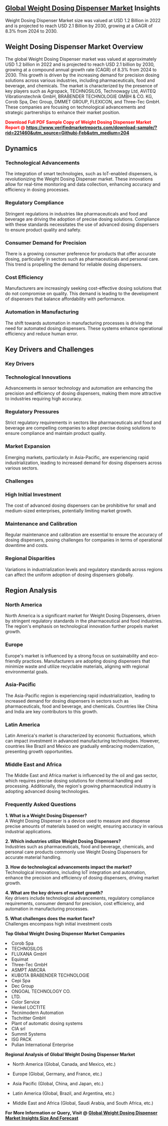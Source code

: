 <h2><a href="https://www.verifiedmarketreports.com/download-sample/?rid=221460&amp;utm_source=Githubj&amp;utm_medium=204" target="_blank">Global Weight Dosing Dispenser Market</a> Insights</h2><p>Weight Dosing Dispenser Market size was valued at USD 1.2 Billion in 2022 and is projected to reach USD 2.1 Billion by 2030, growing at a CAGR of 8.3% from 2024 to 2030.</p><p> <h2>Weight Dosing Dispenser Market Overview</h2> <p>The global Weight Dosing Dispenser market was valued at approximately USD 1.2 billion in 2022 and is projected to reach USD 2.1 billion by 2030, growing at a compound annual growth rate (CAGR) of 8.3% from 2024 to 2030. This growth is driven by the increasing demand for precision dosing solutions across various industries, including pharmaceuticals, food and beverage, and chemicals. The market is characterized by the presence of key players such as Agropack, TECHNOSILOS, Technowagy Ltd, AViTEQ Vibrationstechnik GmbH, BRABENDER TECHNOLOGIE GMBH & CO. KG, Corob Spa, Dec Group, DMMET GROUP, FLEXICON, and Three-Tec GmbH. These companies are focusing on technological advancements and strategic partnerships to enhance their market position. </p> <p><strong><p><span class=""><span style="color: #ff0000;"><strong>Download Full PDF Sample Copy of Weight Dosing Dispenser Market Report</strong> @ </span><a href="https://www.verifiedmarketreports.com/download-sample/?rid=221460&amp;utm_source=Githubj-Feb&amp;utm_medium=204" target="_blank">https://www.verifiedmarketreports.com/download-sample/?rid=221460&amp;utm_source=Githubj-Feb&amp;utm_medium=204</a></span></p></strong></p> <h2>Dynamics</h2> <h3>Technological Advancements</h3> <p>The integration of smart technologies, such as IoT-enabled dispensers, is revolutionizing the Weight Dosing Dispenser market. These innovations allow for real-time monitoring and data collection, enhancing accuracy and efficiency in dosing processes. </p> <h3>Regulatory Compliance</h3> <p>Stringent regulations in industries like pharmaceuticals and food and beverage are driving the adoption of precise dosing solutions. Compliance with these standards necessitates the use of advanced dosing dispensers to ensure product quality and safety. </p> <h3>Consumer Demand for Precision</h3> <p>There is a growing consumer preference for products that offer accurate dosing, particularly in sectors such as pharmaceuticals and personal care. This trend is propelling the demand for reliable dosing dispensers. </p> <h3>Cost Efficiency</h3> <p>Manufacturers are increasingly seeking cost-effective dosing solutions that do not compromise on quality. This demand is leading to the development of dispensers that balance affordability with performance. </p> <h3>Automation in Manufacturing</h3> <p>The shift towards automation in manufacturing processes is driving the need for automated dosing dispensers. These systems enhance operational efficiency and reduce human error. </p> <h2>Key Drivers and Challenges</h2> <h3>Key Drivers</h3> <h3>Technological Innovations</h3> <p>Advancements in sensor technology and automation are enhancing the precision and efficiency of dosing dispensers, making them more attractive to industries requiring high accuracy. </p> <h3>Regulatory Pressures</h3> <p>Strict regulatory requirements in sectors like pharmaceuticals and food and beverage are compelling companies to adopt precise dosing solutions to ensure compliance and maintain product quality. </p> <h3>Market Expansion</h3> <p>Emerging markets, particularly in Asia-Pacific, are experiencing rapid industrialization, leading to increased demand for dosing dispensers across various sectors. </p> <h3>Challenges</h3> <h3>High Initial Investment</h3> <p>The cost of advanced dosing dispensers can be prohibitive for small and medium-sized enterprises, potentially limiting market growth. </p> <h3>Maintenance and Calibration</h3> <p>Regular maintenance and calibration are essential to ensure the accuracy of dosing dispensers, posing challenges for companies in terms of operational downtime and costs. </p> <h3>Regional Disparities</h3> <p>Variations in industrialization levels and regulatory standards across regions can affect the uniform adoption of dosing dispensers globally. </p> <h2>Region Analysis</h2> <h3>North America</h3> <p>North America is a significant market for Weight Dosing Dispensers, driven by stringent regulatory standards in the pharmaceutical and food industries. The region's emphasis on technological innovation further propels market growth. </p> <h3>Europe</h3> <p>Europe's market is influenced by a strong focus on sustainability and eco-friendly practices. Manufacturers are adopting dosing dispensers that minimize waste and utilize recyclable materials, aligning with regional environmental goals. </p> <h3>Asia-Pacific</h3> <p>The Asia-Pacific region is experiencing rapid industrialization, leading to increased demand for dosing dispensers in sectors such as pharmaceuticals, food and beverage, and chemicals. Countries like China and India are key contributors to this growth. </p> <h3>Latin America</h3> <p>Latin America's market is characterized by economic fluctuations, which can impact investment in advanced manufacturing technologies. However, countries like Brazil and Mexico are gradually embracing modernization, presenting growth opportunities. </p> <h3>Middle East and Africa</h3> <p>The Middle East and Africa market is influenced by the oil and gas sector, which requires precise dosing solutions for chemical handling and processing. Additionally, the region's growing pharmaceutical industry is adopting advanced dosing technologies. </p> <h3>Frequently Asked Questions</h3> <p><strong>1. What is a Weight Dosing Dispenser?</strong><br> A Weight Dosing Dispenser is a device used to measure and dispense precise amounts of materials based on weight, ensuring accuracy in various industrial applications. </p> <p><strong>2. Which industries utilize Weight Dosing Dispensers?</strong><br> Industries such as pharmaceuticals, food and beverage, chemicals, and personal care products commonly use Weight Dosing Dispensers for accurate material handling. </p> <p><strong>3. How do technological advancements impact the market?</strong><br> Technological innovations, including IoT integration and automation, enhance the precision and efficiency of dosing dispensers, driving market growth. </p> <p><strong>4. What are the key drivers of market growth?</strong><br> Key drivers include technological advancements, regulatory compliance requirements, consumer demand for precision, cost efficiency, and automation in manufacturing processes. </p> <p><strong>5. What challenges does the market face?</strong><br> Challenges encompass high initial investment costs</p><p><strong>Top Global Weight Dosing Dispenser Market Companies</strong></p><div data-test-id=""><p><li>Corob Spa</li><li> TECHNOSILOS</li><li> FLUXANA GmbH</li><li> Equimat</li><li> Three-Tec GmbH</li><li> ASMPT AMICRA</li><li> KUBOTA BRABENDER TECHNOLOGIE</li><li> Cepi Spa</li><li> Dec Group</li><li> ONGOAL TECHNOLOGY CO.</li><li> LTD.</li><li> Color Service</li><li> Henkel LOCTITE</li><li> Tecnimodern Automation</li><li> Tschritter GmbH</li><li> Plant of automatic dosing systems</li><li> CIA srl</li><li> Summit Systems</li><li> ISG PACK</li><li> Pulian International Enterprise</li></p><div><strong>Regional Analysis of&nbsp;Global Weight Dosing Dispenser Market</strong></div><ul><li dir="ltr"><p dir="ltr">North America&nbsp;(Global, Canada, and Mexico, etc.)</p></li><li dir="ltr"><p dir="ltr">Europe (Global, Germany, and France, etc.)</p></li><li dir="ltr"><p dir="ltr">Asia Pacific&nbsp;(Global, China, and Japan, etc.)</p></li><li dir="ltr"><p dir="ltr">Latin America&nbsp;(Global, Brazil, and Argentina, etc.)</p></li><li dir="ltr">Middle East and Africa&nbsp;(Global, Saudi Arabia, and South Africa, etc.)</li></ul><p><strong>For More Information or Query, Visit @&nbsp;</strong><strong><a href="https://www.verifiedmarketreports.com/product/weight-dosing-dispenser-market/?utm_source=Githubj&amp;utm_medium=204" target="_blank">Global Weight Dosing Dispenser Market Insights Size And Forecast</a></strong></p></div>

